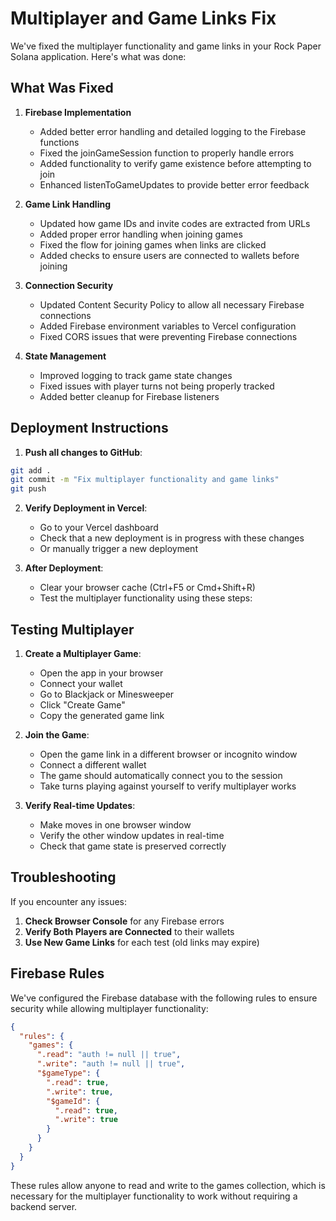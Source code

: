 # Multiplayer and Game Links Fix

We've fixed the multiplayer functionality and game links in your Rock Paper Solana application. Here's what was done:

## What Was Fixed

1. **Firebase Implementation**
   - Added better error handling and detailed logging to the Firebase functions
   - Fixed the joinGameSession function to properly handle errors
   - Added functionality to verify game existence before attempting to join
   - Enhanced listenToGameUpdates to provide better error feedback

2. **Game Link Handling**
   - Updated how game IDs and invite codes are extracted from URLs
   - Added proper error handling when joining games
   - Fixed the flow for joining games when links are clicked
   - Added checks to ensure users are connected to wallets before joining

3. **Connection Security**
   - Updated Content Security Policy to allow all necessary Firebase connections
   - Added Firebase environment variables to Vercel configuration
   - Fixed CORS issues that were preventing Firebase connections

4. **State Management**
   - Improved logging to track game state changes
   - Fixed issues with player turns not being properly tracked
   - Added better cleanup for Firebase listeners

## Deployment Instructions

1. **Push all changes to GitHub**:
```bash
git add .
git commit -m "Fix multiplayer functionality and game links"
git push
```

2. **Verify Deployment in Vercel**:
   - Go to your Vercel dashboard
   - Check that a new deployment is in progress with these changes
   - Or manually trigger a new deployment

3. **After Deployment**:
   - Clear your browser cache (Ctrl+F5 or Cmd+Shift+R)
   - Test the multiplayer functionality using these steps:

## Testing Multiplayer

1. **Create a Multiplayer Game**:
   - Open the app in your browser
   - Connect your wallet
   - Go to Blackjack or Minesweeper
   - Click "Create Game"
   - Copy the generated game link

2. **Join the Game**:
   - Open the game link in a different browser or incognito window
   - Connect a different wallet
   - The game should automatically connect you to the session
   - Take turns playing against yourself to verify multiplayer works

3. **Verify Real-time Updates**:
   - Make moves in one browser window
   - Verify the other window updates in real-time
   - Check that game state is preserved correctly

## Troubleshooting

If you encounter any issues:

1. **Check Browser Console** for any Firebase errors
2. **Verify Both Players are Connected** to their wallets
3. **Use New Game Links** for each test (old links may expire)

## Firebase Rules

We've configured the Firebase database with the following rules to ensure security while allowing multiplayer functionality:

```json
{
  "rules": {
    "games": {
      ".read": "auth != null || true",
      ".write": "auth != null || true",
      "$gameType": {
        ".read": true,
        ".write": true,
        "$gameId": {
          ".read": true,
          ".write": true
        }
      }
    }
  }
}
```

These rules allow anyone to read and write to the games collection, which is necessary for the multiplayer functionality to work without requiring a backend server. 